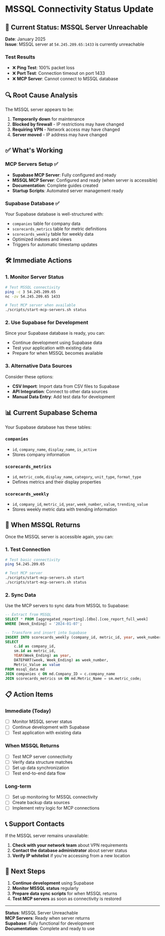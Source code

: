 # MSSQL Connectivity Status Update

## 🚨 Current Status: MSSQL Server Unreachable

**Date**: January 2025  
**Issue**: MSSQL server at `54.245.209.65:1433` is currently unreachable

### Test Results
- ❌ **Ping Test**: 100% packet loss
- ❌ **Port Test**: Connection timeout on port 1433
- ❌ **MCP Server**: Cannot connect to MSSQL database

## 🔍 Root Cause Analysis

The MSSQL server appears to be:
1. **Temporarily down** for maintenance
2. **Blocked by firewall** - IP restrictions may have changed
3. **Requiring VPN** - Network access may have changed
4. **Server moved** - IP address may have changed

## ✅ What's Working

### MCP Servers Setup ✅
- **Supabase MCP Server**: Fully configured and ready
- **MSSQL MCP Server**: Configured and ready (when server is accessible)
- **Documentation**: Complete guides created
- **Startup Scripts**: Automated server management ready

### Supabase Database ✅
Your Supabase database is well-structured with:
- `companies` table for company data
- `scorecards_metrics` table for metric definitions
- `scorecards_weekly` table for weekly data
- Optimized indexes and views
- Triggers for automatic timestamp updates

## 🛠️ Immediate Actions

### 1. Monitor Server Status
```bash
# Test MSSQL connectivity
ping -c 3 54.245.209.65
nc -zv 54.245.209.65 1433

# Test MCP server when available
./scripts/start-mcp-servers.sh status
```

### 2. Use Supabase for Development
Since your Supabase database is ready, you can:
- Continue development using Supabase data
- Test your application with existing data
- Prepare for when MSSQL becomes available

### 3. Alternative Data Sources
Consider these options:
- **CSV Import**: Import data from CSV files to Supabase
- **API Integration**: Connect to other data sources
- **Manual Data Entry**: Add test data for development

## 📊 Current Supabase Schema

Your Supabase database has these tables:

### `companies`
- `id`, `company_name`, `display_name`, `is_active`
- Stores company information

### `scorecards_metrics`
- `id`, `metric_code`, `display_name`, `category`, `unit_type`, `format_type`
- Defines metrics and their display properties

### `scorecards_weekly`
- `id`, `company_id`, `metric_id`, `year`, `week_number`, `value`, `trending_value`
- Stores weekly metric data with trending information

## 🔄 When MSSQL Returns

Once the MSSQL server is accessible again, you can:

### 1. Test Connection
```bash
# Test basic connectivity
ping 54.245.209.65

# Test MCP server
./scripts/start-mcp-servers.sh start
./scripts/start-mcp-servers.sh status
```

### 2. Sync Data
Use the MCP servers to sync data from MSSQL to Supabase:

```sql
-- Extract from MSSQL
SELECT * FROM [aggregated_reporting].[dbo].[ceo_report_full_week]
WHERE [Week_Ending] = '2024-01-07';

-- Transform and insert into Supabase
INSERT INTO scorecards_weekly (company_id, metric_id, year, week_number, value)
SELECT 
    c.id as company_id,
    sm.id as metric_id,
    YEAR(Week_Ending) as year,
    DATEPART(week, Week_Ending) as week_number,
    Metric_Value as value
FROM mssql_data md
JOIN companies c ON md.Company_ID = c.company_name
JOIN scorecards_metrics sm ON md.Metric_Name = sm.metric_code;
```

## 📋 Action Items

### Immediate (Today)
- [ ] Monitor MSSQL server status
- [ ] Continue development with Supabase
- [ ] Test application with existing data

### When MSSQL Returns
- [ ] Test MCP server connectivity
- [ ] Verify data structure matches
- [ ] Set up data synchronization
- [ ] Test end-to-end data flow

### Long-term
- [ ] Set up monitoring for MSSQL connectivity
- [ ] Create backup data sources
- [ ] Implement retry logic for MCP connections

## 📞 Support Contacts

If the MSSQL server remains unavailable:
1. **Check with your network team** about VPN requirements
2. **Contact the database administrator** about server status
3. **Verify IP whitelist** if you're accessing from a new location

## 🎯 Next Steps

1. **Continue development** using Supabase
2. **Monitor MSSQL status** regularly
3. **Prepare data sync scripts** for when MSSQL returns
4. **Test MCP servers** as soon as connectivity is restored

---

**Status**: MSSQL Server Unreachable  
**MCP Servers**: Ready when server returns  
**Supabase**: Fully functional for development  
**Documentation**: Complete and ready to use 